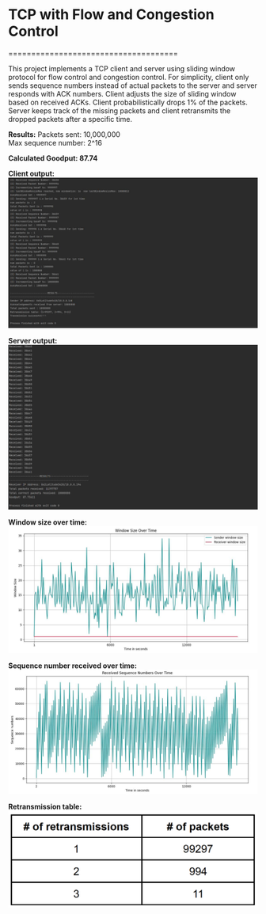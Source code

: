 # TCP with Flow and Congestion Control
=====================================

This project implements a TCP client and server using sliding window protocol for flow control and congestion control. For simplicity, client only sends sequence numbers instead of actual packets to the server and server responds with ACK numbers. Client adjusts the size of sliding window based on received ACKs. 
Client probabilistically drops 1% of the packets. Server keeps track of the missing packets and client retransmits the dropped packets after a specific time.

**Results:**
Packets sent: 10,000,000  
Max sequence number: 2^16

**Calculated Goodput: 87.74**

**Client output:**
<img src="/images/client_output.jpg" alt="**client output image">



**Server output:**
<img src="/images/server_output.jpg" alt="**client output image">


**Window size over time:**
<img src="/images/window_size_over_time.jpg" alt="**client output image">


**Sequence number received over time:**
<img src="/images/sequence_number_received.jpg" alt="**client output image">


**Retransmission table:**
<img src="/images/retransmission_table.png" alt="**client output image">
